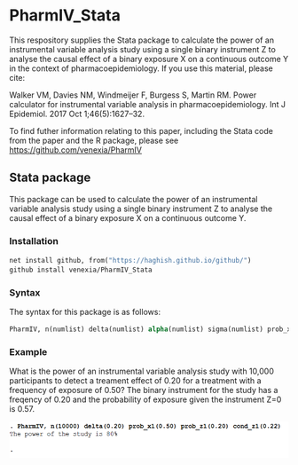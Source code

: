 # PharmIV_Stata

This respository supplies the Stata package to calculate the power of an instrumental variable analysis study using a single binary instrument Z to analyse the causal effect of a binary exposure X on a continuous outcome Y in the context of pharmacoepidemiology. If you use this material, please cite:

Walker VM, Davies NM, Windmeijer F, Burgess S, Martin RM. Power calculator for instrumental variable analysis in pharmacoepidemiology. Int J Epidemiol. 2017 Oct 1;46(5):1627–32. 

To find futher information relating to this paper, including the Stata code from the paper and the R package, please see https://github.com/venexia/PharmIV

## Stata package

This package can be used to calculate the power of an instrumental variable analysis study using a single binary instrument Z to analyse the causal effect of a binary exposure X on a continuous outcome Y. 

### Installation

```stata
net install github, from("https://haghish.github.io/github/")
github install venexia/PharmIV_Stata
```

### Syntax

The syntax for this package is as follows:

```stata
PharmIV, n(numlist) delta(numlist) alpha(numlist) sigma(numlist) prob_x1(numlist) prob_z1(numlist) cond_z1(numlist) cond_z0(numlist) 
```

### Example

What is the power of an instrumental variable analysis study with 10,000 participants to detect a treament effect of 0.20 for a treatment with a frequency of exposure of 0.50? The binary instrument for the study has a freqency of 0.20 and the probability of exposure given the instrument Z=0 is 0.57.

![alt text](https://github.com/venexia/PharmIV/blob/master/Screenshots/Stata_Example.png)
